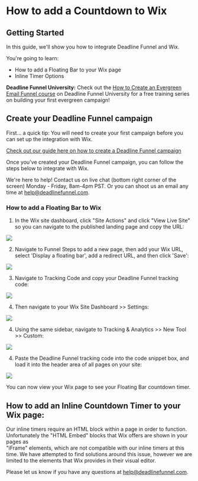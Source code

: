 # How to add a Countdown to Wix

## Getting Started

In this guide, we'll show you how to integrate Deadline Funnel and Wix.

You're going to learn:

* How to add a Floating Bar to your Wix page
* Inline Timer Options

**Deadline Funnel University:** Check out the [How to Create an Evergreen Email Funnel course](https://university.deadlinefunnel.com/courses/evergreen) on Deadline Funnel University for a free training series on building your first evergreen campaign!

## Create your Deadline Funnel campaign

First... a quick tip: You will need to create your first campaign before you can set up the integration with Wix.

[Check out our guide here on how to create a Deadline Funnel campaign](https://documentation.deadlinefunnel.com/article/629-how-to-create-%20a-deadline-funnel-campaign)

Once you've created your Deadline Funnel campaign, you can follow the steps below to integrate with Wix.

We're here to help! Contact us on live chat \(bottom right corner of the screen\) Monday - Friday, 8am-4pm PST. Or you can shoot us an email any time at help@deadlinefunnel.com.

### How to add a Floating Bar to Wix

1. In the Wix site dashboard, click "Site Actions" and click "View Live Site" so you can navigate to the published landing page and copy the URL:

![](https://s3.amazonaws.com/helpscout.net/docs/assets/53974d6ce4b0c76107b109d1/images/5d939d2b04286364bc8fcb1e/file-CGsNZ2BYkD.jpg)

2. Navigate to Funnel Steps to add a new page, then add your Wix URL, select 'Display a floating bar', add a redirect URL, and then click 'Save':

![](https://s3.amazonaws.com/helpscout.net/docs/assets/53974d6ce4b0c76107b109d1/images/5c783c362c7d3a0cb932155e/file-JDPyIgnWsG.png)

3. Navigate to Tracking Code and copy your Deadline Funnel tracking code:

![](https://s3.amazonaws.com/helpscout.net/docs/assets/53974d6ce4b0c76107b109d1/images/5a7b84f70428634376cfec58/file-nCV9LRDZSb.png)

4. Then navigate to your Wix Site Dashboard &gt;&gt; Settings:

![](https://s3.amazonaws.com/helpscout.net/docs/assets/53974d6ce4b0c76107b109d1/images/5d939e782c7d3a7e9ae1e00d/file-DCCQxmebyz.jpg)

4. Using the same sidebar, navigate to Tracking & Analytics &gt;&gt; New Tool &gt;&gt; Custom:

![](https://s3.amazonaws.com/helpscout.net/docs/assets/53974d6ce4b0c76107b109d1/images/5d939fe72c7d3a7e9ae1e020/file-w3L8j6xpmq.jpg)

4. Paste the Deadline Funnel tracking code into the code snippet box, and load it into the header area of all pages on your site:

![](https://s3.amazonaws.com/helpscout.net/docs/assets/53974d6ce4b0c76107b109d1/images/5d93a0252c7d3a7e9ae1e027/file-xnEKXZKDBR.jpg)

You can now view your Wix page to see your Floating Bar countdown timer.

## How to add an Inline Countdown Timer to your Wix page:

Our inline timers require an HTML block within a page in order to function. Unfortunately the "HTML Embed" blocks that Wix offers are shown in your pages as  
"iFrame" elements, which are not compatible with our inline timers at this time. We have attempted to find solutions around this issue, however we are limited to the elements that Wix provides in their visual editor.

Please let us know if you have any questions at [help@deadlinefunnel.com](mailto:mailto:help@deadlinefunnel.com).

